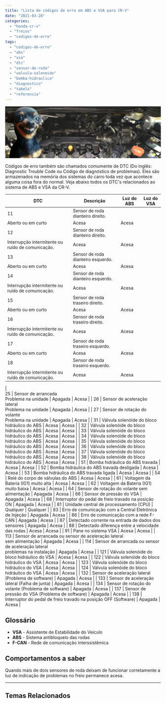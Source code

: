 ```yaml
---
title: "Lista de códigos de erro em ABS e VSA para CR-V"
date: "2021-03-28"
categories:
  - "honda-cr-v"
  - "freios"
  - "codigos-de-erro"
tags:
  - "codigos-de-erro"
  - "abs"
  - "vsa"
  - "dtc"
  - "sensor-de-roda"
  - "valvula-solenoide"
  - "bomba-hidraulica"
  - "diagnostico"
  - "tabela"
  - "referencia"
---
```


![](media/header_dtc.jpg?w=1024)

Códigos de erro também são chamados comumente de DTC (Do inglês: Diagnostic Trouble Code ou Código de diagnóstico de problemas). Eles são armazenados na memória dos sistemas do carro toda vez que acontece alguma coisa fora do normal. Veja abaixo todos os DTC's relacionados ao sistema de ABS e VSA da CR-V.

<!--more-->

| DTC | Descrição | Luz do ABS | Luz do VSA |
| --- | --- | --- | --- |
| 11 | Sensor de roda dianteiro direito.  
Aberto ou em curto | Acesa | Acesa |
| 12 | Sensor de roda dianteiro direito.  
Interrupção intermitente ou ruído de comunicação. | Acesa | Acesa |
| 13 | Sensor de roda dianteiro esquerdo.  
Aberto ou em curto | Acesa | Acesa |
| 14 | Sensor de roda dianteiro esquerdo.  
Interrupção intermitente ou ruído de comunicação. | Acesa | Acesa |
| 15 | Sensor de roda traseiro direito.  
Aberto ou em curto | Acesa | Acesa |
| 16 | Sensor de roda traseiro direito.  
Interrupção intermitente ou ruído de comunicação. | Acesa | Acesa |
| 17 | Sensor de roda traseiro esquerdo.  
Aberto ou em curto | Acesa | Acesa |
| 18 | Sensor de roda traseiro esquerdo.  
Interrupção intermitente ou ruído de comunicação. | Acesa | Acesa |
|   
25 | Sensor de arrancada  
Problema na unidade | Apagada | Acesa |
| 26 | Sensor de aceleração lateral  
Problema na unidade | Apagada | Acesa |
| 27 | Sensor de rotação do volante  
Problema na unidade | Apagada | Acesa |
| 31 | Válvula solenóide do bloco hidráulico do ABS | Acesa | Acesa |
| 32 | Válvula solenóide do bloco hidráulico do ABS | Acesa | Acesa |
| 33 | Válvula solenóide do bloco hidráulico do ABS | Acesa | Acesa |
| 34 | Válvula solenóide do bloco hidráulico do ABS | Acesa | Acesa |
| 35 | Válvula solenóide do bloco hidráulico do ABS | Acesa | Acesa |
| 36 | Válvula solenóide do bloco hidráulico do ABS | Acesa | Acesa |
| 37 | Válvula solenóide do bloco hidráulico do ABS | Acesa | Acesa |
| 38 | Válvula solenóide do bloco hidráulico do ABS | Acesa | Acesa |
| 51 | Bomba hidráulica do ABS travada | Acesa | Acesa |
| 52 | Bomba hidráulica do ABS travada desligada | Acesa | Acesa |
| 53 | Bomba hidráulica do ABS travada ligada | Acesa | Acesa |
| 54 | Relé do corpo de válvulas do ABS | Acesa | Acesa |
| 61 | Voltagem da Bateria (IG1) muito alta | Acesa | Acesa |
| 62 | Voltagem da Bateria (IG1) muito baixa | Acesa | Acesa |
| 64 | Sensor de rotação do volante sem alimentação | Apagada | Acesa |
| 66 | Sensor de pressão do VSA | Apagada | Acesa |
| 68 | Interruptor do pedal de freio travado na posição ON | Apagada | Acesa |
| 81 | Unidade central de processamento (CPU) | Qualquer | Qualquer |
| 83 | Erro de comunicação com a Central Eletrônica de Injeção | Apagada | Acesa |
| 86 | Erro de comunicação com a rede F-CAN | Apagada | Acesa |
| 87 | Detectado corrente na entrada de dados dos sensores | Apagada | Acesa |
| 88 | Detectado diferença entre a velocidade das rodas | Acesa | Acesa |
| 91 | Pane no sistema VSA | Acesa | Acesa |
| 113 | Sensor de arrancada ou sensor de aceleração lateral  
sem alimentação | Apagada | Acesa |
| 114 | Sensor de arrancada ou sensor de aceleração lateral  
problemas na instalação | Apagada | Acesa |
| 121 | Válvula solenóide do bloco hidráulico do VSA | Acesa | Acesa |
| 122 | Válvula solenóide do bloco hidráulico do VSA | Acesa | Acesa |
| 123 | Válvula solenóide do bloco hidráulico do VSA | Acesa | Acesa |
| 124 | Válvula solenóide do bloco hidráulico do VSA | Acesa | Acesa |
| 132 | Sensor de aceleração lateral (Problema de software) | Apagada | Acesa |
| 133 | Sensor de aceleração lateral (Falha de junta) | Apagada | Acesa |
| 134 | Sensor de rotação do volante (Problema de software) | Apagada | Acesa |
| 137 | Sensor de pressão do VSA (Problema de software) | Apagada | Acesa |
| 138 | Interruptor do pedal de freio travado na posição OFF (Software) | Apagada | Acesa |

## Glossário

- **VSA** - Assistente de Estabilidade do Veículo
- **ABS** - Sistema antibloqueio das rodas
- **F-CAN** - Rede de comunicação interssistêmica

## Comportamentos a saber

Quando mais de dois sensores de roda deixam de funcionar corretamente a luz de indicação de problemas no freio permanece acesa.

* * *

## Temas Relacionados
